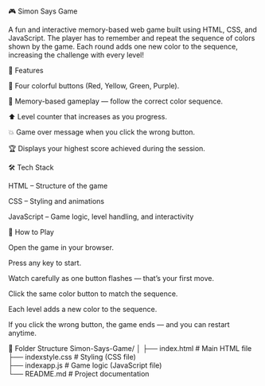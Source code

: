 🎮 Simon Says Game

A fun and interactive memory-based web game built using HTML, CSS, and JavaScript.
The player has to remember and repeat the sequence of colors shown by the game.
Each round adds one new color to the sequence, increasing the challenge with every level!

🚀 Features

🎨 Four colorful buttons (Red, Yellow, Green, Purple).

🧠 Memory-based gameplay — follow the correct color sequence.

⬆️ Level counter that increases as you progress.

💥 Game over message when you click the wrong button.

🏆 Displays your highest score achieved during the session.

🛠️ Tech Stack

HTML – Structure of the game

CSS – Styling and animations

JavaScript – Game logic, level handling, and interactivity

🎯 How to Play

Open the game in your browser.

Press any key to start.

Watch carefully as one button flashes — that’s your first move.

Click the same color button to match the sequence.

Each level adds a new color to the sequence.

If you click the wrong button, the game ends — and you can restart anytime.

🧩 Folder Structure
Simon-Says-Game/
│
├── index.html        # Main HTML file  
├── indexstyle.css    # Styling (CSS file)  
├── indexapp.js       # Game logic (JavaScript file)  
└── README.md         # Project documentation 
